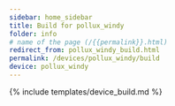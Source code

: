```yaml
---
sidebar: home_sidebar
title: Build for pollux_windy
folder: info
# name of the page (/{{permalink}}.html)
redirect_from: pollux_windy_build.html
permalink: /devices/pollux_windy/build
device: pollux_windy
---
```

{% include templates/device_build.md %}
